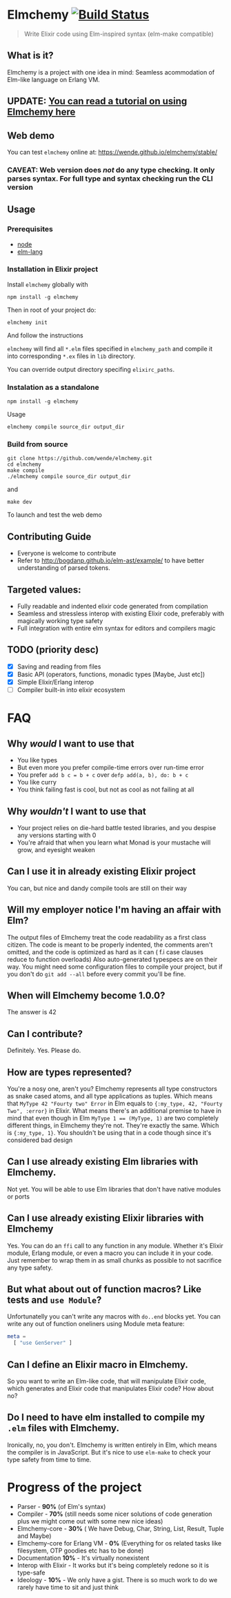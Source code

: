 # Elmchemy [![Build Status](https://travis-ci.org/wende/elmchemy.svg?branch=master)](https://travis-ci.org/wende/elmchemy)
> Write Elixir code using Elm-inspired syntax (elm-make compatible)

## What is it?
Elmchemy is a project with one idea in mind: Seamless acommodation of Elm-like language on Erlang VM.

## UPDATE: [You can read a tutorial on using Elmchemy here](https://medium.com/@krzysztof.wende/elmchemy-write-type-safe-elixir-code-with-elms-syntax-part-1-introduction-8968b76d721d)

## Web demo
You can test `elmchemy` online at:
https://wende.github.io/elmchemy/stable/

### CAVEAT: Web version does *not* do any type checking. It only parses syntax. For full type and syntax checking run the CLI version

## Usage

### Prerequisites
- [node](https://nodejs.org/en/)
- [elm-lang](https://guide.elm-lang.org/install.html)

### Installation in Elixir project
Install `elmchemy` globally with

```shell
npm install -g elmchemy
```

Then in root of your project do:
```shell
elmchemy init
```

And follow the instructions

`elmchemy` will find all `*.elm` files specified in `elmchemy_path` and compile it into corresponding `*.ex` files in `lib` directory.

You can override output directory specifing `elixirc_paths`.

### Instalation as a standalone
```shell
npm install -g elmchemy
```
Usage
```
elmchemy compile source_dir output_dir
```
### Build from source

```
git clone https://github.com/wende/elmchemy.git
cd elmchemy
make compile
./elmchemy compile source_dir output_dir
```
and 
```
make dev
```
To launch and test the web demo

## Contributing Guide
- Everyone is welcome to contribute
- Refer to http://bogdanp.github.io/elm-ast/example/ to have better understanding of parsed tokens.

## Targeted values:
- Fully readable and indented elixir code generated from compilation
- Seamless and stressless interop with existing Elixir code, preferably with magically working type safety
- Full integration with entire elm syntax for editors and compilers magic

## TODO (priority desc)
- [X] Saving and reading from files
- [X] Basic API (operators, functions, monadic types [Maybe, Just etc])
- [X] Simple Elixir/Erlang interop
- [ ] Compiler built-in into elixir ecosystem

# FAQ
## Why *would* I want to use that
- You like types
- But even more you prefer compile-time errors over run-time error
- You prefer `add b c = b + c` over `defp add(a, b), do: b + c`
- You like curry
- You think failing fast is cool, but not as cool as not failing at all

## Why *wouldn't* I want to use that
- Your project relies on die-hard battle tested libraries, and you despise any versions starting with 0
- You're afraid that when you learn what Monad is your mustache will grow, and eyesight weaken

## Can I use it in already existing Elixir project
You can, but nice and dandy compile tools are still on their way

## Will my employer notice I'm having an affair with Elm?
The output files of Elmchemy treat the code readability as a first class citizen. The code is meant to be properly indented, the comments aren't omitted, and the code is optimized as hard as it can ( f.i case clauses reduce to function overloads)
Also auto-generated typespecs are on their way.
You might need some configuration files to compile your project, but if you don't do `git add --all` before every commit you'll be fine.

## When will Elmchemy become 1.0.0?
The answer is 42

## Can I contribute?
Definitely. Yes. Please do.

## How are types represented?
You're a nosy one, aren't you?
Elmchemy represents all type constructors as snake cased atoms, and all type applications as tuples.
Which means that `MyType 42 "Fourty two" Error` in Elm equals to `{:my_type, 42, "Fourty Two", :error}` in Elixir.
What means there's an additional premise to have in mind that even though in Elm `MyType 1 == (MyType, 1)` are two completely different things, in Elmchemy they're not. They're exactly the same. Which is `{:my_type, 1}`. You shouldn't be using that in a code though since it's considered bad design

## Can I use already existing Elm libraries with Elmchemy.
Not yet. You will be able to use Elm libraries that don't have native modules or ports

## Can I use already existing Elixir libraries with Elmchemy
Yes. You can do an `ffi` call to any function in any module. Whether it's Elixir module, Erlang module, or even a macro you can include it in your code. Just remember to wrap them in as small chunks as possible to not sacrifice any type safety.

## But what about out of function macros? Like tests and `use Module`?
Unfortunatelly you can't write any macros with `do..end` blocks yet. You can write any out of function oneliners using Module meta feature:
```elm
meta = 
  [ "use GenServer" ]
```

## Can I define an Elixir macro in Elmchemy.
So you want to write an Elm-like code, that will manipulate Elixir code, which generates and Elixir code that manipulates Elixir code? How about no?

## Do I need to have elm installed to compile my `.elm` files with Elmchemy.
Ironically, no, you don't. Elmchemy is written entirely in Elm, which means the compiler is in JavaScript.
But it's nice to use `elm-make` to check your type safety from time to time.


# Progress of the project

- Parser - **90%** (of Elm's syntax)
- Compiler - **70%** (still needs some nicer solutions of code generation plus we might come out with some new nice ideas)
- Elmchemy-core - **30%** ( We have Debug, Char, String, List, Result, Tuple and Maybe) 
- Elmchemy-core for Erlang VM - **0%** (Everything for os related tasks like filesystem, OTP goodies etc has to be done)
- Documentation **10%** - It's virtually nonexistent
- Interop with Elixir - It works but it's being completely redone so it is type-safe
- Ideology - **10%** - We only have a gist. There is so much work to do we rarely have time to sit and just think
